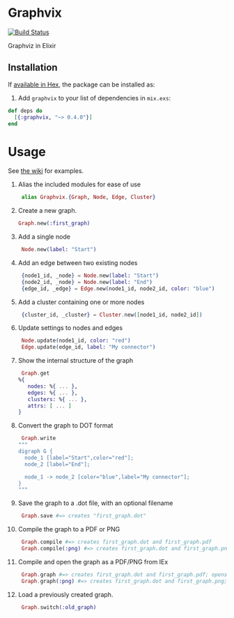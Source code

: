 # Graphvix 

[![Build Status](https://travis-ci.org/mikowitz/graphvix.svg?branch=master)](https://travis-ci.org/mikowitz/graphvix)

Graphviz in Elixir

## Installation

If [available in Hex](https://hex.pm/docs/publish), the package can be installed as:

1. Add `graphvix` to your list of dependencies in `mix.exs`:

```elixir
def deps do
  [{:graphvix, "~> 0.4.0"}]
end
```

# Usage

See [the wiki](https://github.com/mikowitz/graphvix/wiki/Examples) for examples.

1. Alias the included modules for ease of use

    ```elixir
     alias Graphvix.{Graph, Node, Edge, Cluster}
    ```

1. Create a new graph.

    ```elixir
    Graph.new(:first_graph)
    ```

1. Add a single node

    ```elixir
     Node.new(label: "Start")
    ```

1. Add an edge between two existing nodes

    ```elixir
     {node1_id, _node} = Node.new(label: "Start")
     {node2_id, _node} = Node.new(label: "End")
     {edge_id, _edge} = Edge.new(node1_id, node2_id, color: "blue")
    ```

1. Add a cluster containing one or more nodes

    ```elixir
     {cluster_id, _cluster} = Cluster.new([node1_id, node2_id])
    ```

1. Update settings to nodes and edges

    ```elixir
     Node.update(node1_id, color: "red")
     Edge.update(edge_id, label: "My connector")
    ```

1. Show the internal structure of the graph

    ```elixir
     Graph.get
    %{
       nodes: %{ ... },
       edges: %{ ... },
       clusters: %{ ... },
       attrs: [ ... ]
    }
    ```
1. Convert the graph to DOT format

    ```elixir
     Graph.write
    """
    digraph G {
      node_1 [label="Start",color="red"];
      node_2 [label="End"];

      node_1 -> node_2 [color="blue",label="My connector"];
    }
    """
    ```
1. Save the graph to a .dot file, with an optional filename

    ```elixir
     Graph.save #=> creates "first_graph.dot"
    ```

1. Compile the graph to a PDF or PNG

    ```elixir
     Graph.compile #=> creates first_graph.dot and first_graph.pdf
     Graph.compile(:png) #=> creates first_graph.dot and first_graph.png
    ```

1. Compile and open the graph as a PDF/PNG from IEx

    ```elixir
     Graph.graph #=> creates first_graph.dot and first_graph.pdf; opens first_graph.pdf
     Graph.graph(:png) #=> creates first_graph.dot and first_graph.png; opens first_graph.png
    ```

1. Load a previously created graph.

    ```elixir
     Graph.switch(:old_graph)
    ```
